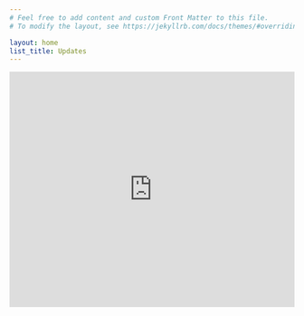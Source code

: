 ```yaml
---
# Feel free to add content and custom Front Matter to this file.
# To modify the layout, see https://jekyllrb.com/docs/themes/#overriding-theme-defaults

layout: home
list_title: Updates
---
```


<iframe width="100%" height="416" src="https://www.youtube.com/embed/peS5FRKRWZI" title="YouTube video player" frameborder="0" allow="accelerometer; autoplay; clipboard-write; encrypted-media; gyroscope; picture-in-picture" allowfullscreen></iframe>
